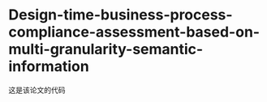 # Design-time-business-process-compliance-assessment-based-on-multi-granularity-semantic-information
这是该论文的代码
